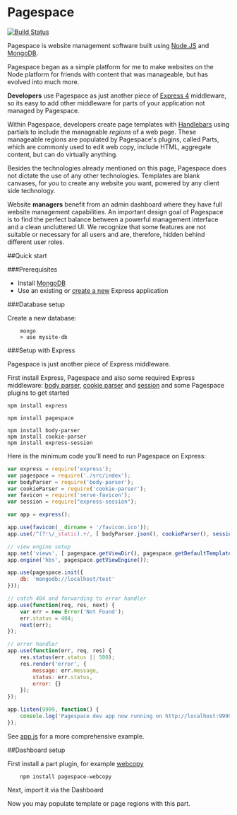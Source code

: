 Pagespace
=========

[![Build Status](https://travis-ci.org/pagespace/pagespace.svg?branch=master)](https://travis-ci.org/pagespace/pagespace)

Pagespace is website management software built using [Node.JS](https://nodejs.org/en/) and [MongoDB](https://www.mongodb.org/).

Pagespace began as a simple platform for me to make websites on the Node platform for friends with content that was 
manageable, but has evolved into much more.

__Developers__ use Pagespace as just another piece of [Express 4](http://expressjs.com/) middleware, so its easy to add 
other middleware for parts of your application not managed by Pagespace.

Within Pagespace, developers create page templates with [Handlebars](http://handlebarsjs.com/) using partials to include the 
manageable _regions_ of a web page. These manageable regions are populated by Pagespace's plugins, called Parts, which are 
commonly used to edit web copy, include HTML, aggregate content, but can do virtually anything.

Besides the technologies already mentioned on this page, Pagespace does not dictate the use of any other technologies.
Templates are blank canvases, for you to create any website you want, powered by any client side technology.

Website __managers__ benefit from an admin dashboard where they have full website management capabilities. An 
important design goal of Pagespace is to find the perfect balance between a powerful management interface and a clean
uncluttered UI. We recognize that some features are not suitable or necessary for all users and are, therefore,
hidden behind different user roles.

##Quick start

###Prerequisites

* Install [MongoDB](http://docs.mongodb.org/getting-started/shell/installation/)
* Use an existing or [create a new](http://expressjs.com/starter/generator.html) Express application

###Database setup

Create a new database:

```
    mongo
    > use mysite-db
```

###Setup with Express

Pagespace is just another piece of Express middleware.

First install Express, Pagespace and also some required Express middleware: [body parser](https://github.com/expressjs/body-parser), 
[cookie parser](https://github.com/expressjs/cookie-parser) and [session](https://github.com/expressjs/session)
and some Pagespace plugins to get started

```
npm install express

npm install pagespace

npm install body-parser
npm install cookie-parser
npm install express-session
```

Here is the minimum code you'll need to run Pagespace on Express:

```javascript
var express = require('express');
var pagespace = require('./src/index');
var bodyParser = require('body-parser');
var cookieParser = require('cookie-parser');
var favicon = require('serve-favicon');
var session = require("express-session");

var app = express();

app.use(favicon(__dirname + '/favicon.ico'));
app.use(/^(?!\/_static).+/, [ bodyParser.json(), cookieParser(), session({secret: process.env.SESSION_SECRET || 'foo'})]);

// view engine setup
app.set('views', [ pagespace.getViewDir(), pagespace.getDefaultTemplateDir() ]);
app.engine('hbs', pagespace.getViewEngine());

app.use(pagespace.init({
    db: 'mongodb://localhost/test'
}));

// catch 404 and forwarding to error handler
app.use(function(req, res, next) {
    var err = new Error('Not Found');
    err.status = 404;
    next(err);
});

// error handler
app.use(function(err, req, res) {
    res.status(err.status || 500);
    res.render('error', {
        message: err.message,
        status: err.status,
        error: {}
    });
});

app.listen(9999, function() {
    console.log('Pagespace dev app now running on http://localhost:9999');
});
```

See [app.js](./app.js) for a more comprehensive example.

##Dashboard setup

First install a part plugin, for example [webcopy](https://github.com/pagespace/pagespace-webcopy)

```
    npm install pagespace-webcopy
```

Next, import it via the Dashboard

Now you may populate template or page regions with this part.

